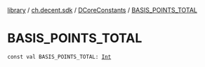 [library](../../index.md) / [ch.decent.sdk](../index.md) / [DCoreConstants](index.md) / [BASIS_POINTS_TOTAL](./-b-a-s-i-s_-p-o-i-n-t-s_-t-o-t-a-l.md)

# BASIS_POINTS_TOTAL

`const val BASIS_POINTS_TOTAL: `[`Int`](https://kotlinlang.org/api/latest/jvm/stdlib/kotlin/-int/index.html)
